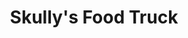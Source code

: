 ---
path: "/eats/skullys-food-truck"
title: "Skully's Food Truck"
image: "https://res.cloudinary.com/tpage99/image/upload/v1586830151/local417eats/local417eatslogo.png"
orderops: "takeout, order online"
category: "eats"
hours: "4pm-8pm Tuesday through Saturday"
eatsType: "Food Truck"
website: "http://skullysramen.square.site/"
facebook: "https://www.facebook.com/skullysfoodtruck"
address: "1427 E Cherry St, Suite A, Springfield, MO 65802"
phone: "4177662946"
tags: ["food truck", "ramen"]
---